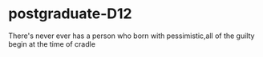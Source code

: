 # postgraduate-D12
There's never ever has a person who born with pessimistic,all of the guilty begin at the time of cradle
